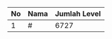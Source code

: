 | No | Nama            | Jumlah Level |
|----|-----------------|--------------|
| 1  | #    |    6727        |
